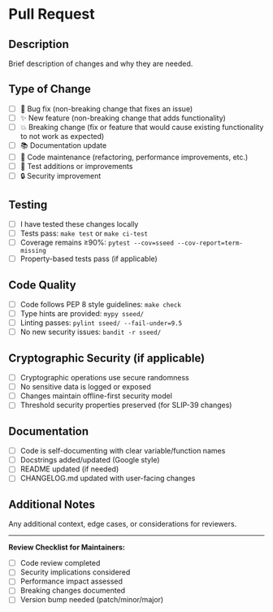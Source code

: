 # Pull Request

## Description
Brief description of changes and why they are needed.

## Type of Change
- [ ] 🐛 Bug fix (non-breaking change that fixes an issue)
- [ ] ✨ New feature (non-breaking change that adds functionality)
- [ ] 💥 Breaking change (fix or feature that would cause existing functionality to not work as expected)
- [ ] 📚 Documentation update
- [ ] 🔧 Code maintenance (refactoring, performance improvements, etc.)
- [ ] 🧪 Test additions or improvements
- [ ] 🔒 Security improvement

## Testing
- [ ] I have tested these changes locally
- [ ] Tests pass: `make test` or `make ci-test`
- [ ] Coverage remains ≥90%: `pytest --cov=sseed --cov-report=term-missing`
- [ ] Property-based tests pass (if applicable)

## Code Quality
- [ ] Code follows PEP 8 style guidelines: `make check`
- [ ] Type hints are provided: `mypy sseed/`
- [ ] Linting passes: `pylint sseed/ --fail-under=9.5`
- [ ] No new security issues: `bandit -r sseed/`

## Cryptographic Security (if applicable)
- [ ] Cryptographic operations use secure randomness
- [ ] No sensitive data is logged or exposed
- [ ] Changes maintain offline-first security model
- [ ] Threshold security properties preserved (for SLIP-39 changes)

## Documentation
- [ ] Code is self-documenting with clear variable/function names
- [ ] Docstrings added/updated (Google style)
- [ ] README updated (if needed)
- [ ] CHANGELOG.md updated with user-facing changes

## Additional Notes
Any additional context, edge cases, or considerations for reviewers.

---

**Review Checklist for Maintainers:**
- [ ] Code review completed
- [ ] Security implications considered
- [ ] Performance impact assessed
- [ ] Breaking changes documented
- [ ] Version bump needed (patch/minor/major) 